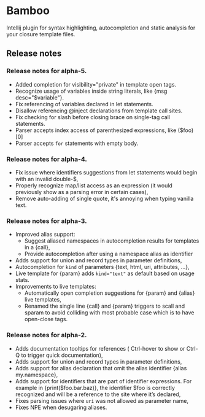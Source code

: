 # Bamboo

Intellij plugin for syntax highlighting, autocompletion and static analysis for your closure template files.

## Release notes

### Release notes for alpha-5.

 * Added completion for visibility="private" in template open tags.
 * Recognize usage of variables inside string literals, like {msg desc="$variable"}.
 * Fix referencing of variables declared in let statements.
 * Disallow referencing @inject declarations from template call sites.
 * Fix checking for slash before closing brace on single-tag call statements.
 * Parser accepts index access of parenthesized expressions, like ($foo)[0]
 * Parser accepts `for` statements with empty body.

### Release notes for alpha-4.

 * Fix issue where identifiers suggestions from let statements would begin with an invalid double-$,
 * Properly recognize map/list access as an expression (it would previously show as a parsing error in certain cases),
 * Remove auto-adding of single quote, it's annoying when typing vanilla text.

### Release notes for alpha-3.

 * Improved alias support:
    * Suggest aliased namespaces in autocompletion results for templates in a {call},
    * Provide autocompletion after using a namespace alias as identifier
 * Adds support for union and record types in parameter definitions,
 * Autocompletion for `kind` of parameters {text, html, uri, attributes, ...},
 * Live template for {param} adds `kind="text"` as default based on usage stats.
 * Improvements to live templates:
    * Automatically open completion suggestions for {param} and {alias} live templates,
    * Renamed the single line {call} and {param} triggers to scall and sparam to avoid
                  colliding with most probable case which is to have open-close tags.

### Release notes for alpha-2.

 * Adds documentation tooltips for references (
            Ctrl-hover to show or Ctrl-Q to trigger quick documentation),
 * Adds support for union and record types in parameter definitions,
 * Adds support for alias declaration that omit the alias identifier {alias my.namespace},
 * Adds support for identifiers that are part of identifier expressions. For example in
            {print($foo.bar.baz)}, the identifier $foo is correctly recognized and will be a reference
            to the site where it’s declared,
 * Fixes parsing issues where `uri` was not allowed as parameter name,
 * Fixes NPE when desugaring aliases.
